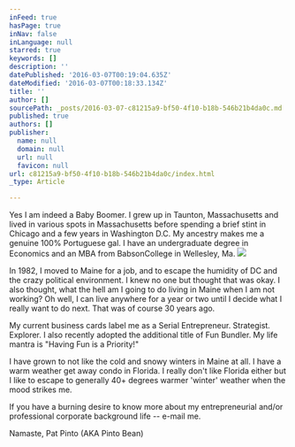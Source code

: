 ```yaml
---
inFeed: true
hasPage: true
inNav: false
inLanguage: null
starred: true
keywords: []
description: ''
datePublished: '2016-03-07T00:19:04.635Z'
dateModified: '2016-03-07T00:18:33.134Z'
title: ''
author: []
sourcePath: _posts/2016-03-07-c81215a9-bf50-4f10-b18b-546b21b4da0c.md
published: true
authors: []
publisher:
  name: null
  domain: null
  url: null
  favicon: null
url: c81215a9-bf50-4f10-b18b-546b21b4da0c/index.html
_type: Article

---
```

Yes I am indeed a Baby Boomer. I grew up in Taunton, Massachusetts and lived in various spots in Massachusetts before spending a brief stint in Chicago and a few years in Washington D.C.  My ancestry makes me a genuine 100% Portuguese gal. I have an undergraduate degree in Economics and an MBA from BabsonCollege in Wellesley, Ma.
![](https://the-grid-user-content.s3-us-west-2.amazonaws.com/08002f2f-6fc8-4901-a016-62c767dbb481.jpg)

In 1982, I moved to Maine for a job, and to escape the humidity of DC and the crazy political environment. I knew no one but thought that was okay. I also thought, what the hell am I going to do living in Maine when I am not working?  Oh well, I can live anywhere for a year or two until I decide what I really want to do next. That was of course 30 years ago.

My current business cards label me as a Serial Entrepreneur. Strategist.  Explorer. I also recently adopted the additional title of Fun Bundler. My life mantra is "Having Fun is a Priority!"

I have grown to not like the cold and snowy winters in Maine at all.  I have a warm weather get away condo in Florida. I really don't like Florida either but I like to escape to generally 40+ degrees warmer 'winter' weather when the mood strikes me.

If you have a burning desire to know more about my entrepreneurial and/or professional corporate background life -- e-mail me.

Namaste, Pat Pinto (AKA Pinto Bean)